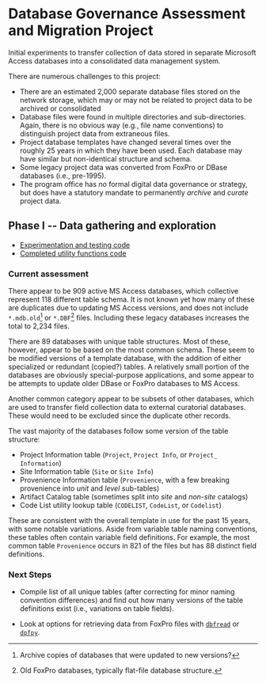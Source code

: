 
# Database Governance Assessment and Migration Project

Initial experiments to transfer collection of data stored in separate Microsoft
Access databases into a consolidated data management system.

There are numerous challenges to this project:

* There are an estimated 2,000 separate database files stored on the network
  storage, which may or may not be related to project data to be archived or
  consolidated
* Database files were found in multiple directories and sub-directories. Again,
  there is no obvious way (e.g., file name conventions) to distinguish project
  data from extraneous files.
* Project database templates have changed several times over the roughly 25
  years in which they have been used. Each database may have similar but
  non-identical structure and schema.
* Some legacy project data was converted from FoxPro or DBase databases (i.e.,
  pre-1995).
* The program office has *no* formal digital data governance or strategy, but
  does have a statutory mandate to permanently *archive* and *curate* project
  data.

## Phase I -- Data gathering and exploration

* [Experimentation and testing code](db_connection_tests.py)
* [Completed utility functions code](db_utilities_extraction.py)

### Current assessment

There appear to be 909 active MS Access databases, which collective represent
118 different table schema. It is not known yet how many of these are duplicates
due to updating MS Access versions, and does not include `*.mdb.old`[^fn1] or
`*.DBF`[^fn2] files. Including these legacy databases increases the total to
2,234 files.

[^fn1]: Archive copies of databases that were updated to new versions?
[^fn2]: Old FoxPro databases, typically flat-file database structure.

There are 89 databases with unique table structures. Most of these, however,
appear to be based on the most common schema. These seem to be modified versions
of a template database, with the addition of either specialized or redundant
(copied?) tables. A relatively small portion of the databases are obviously
special-purpose applications, and some appear to be attempts to update older
DBase or FoxPro databases to MS Access.

Another common category appear to be subsets of other databases, which are used
to transfer field collection data to external curatorial databases. These would
need to be excluded since the duplicate other records.

The vast majority of the databases follow some version of the table structure:  

* Project Information table (`Project`, `Project Info`, or `Project_
  Information`)
* Site Information table (`Site` or `Site Info`)
* Provenience Information table (`Provenience`, with a few breaking provenience
  into *unit* and *level* sub-tables)
* Artifact Catalog table (sometimes split into *site* and *non-site* catalogs)
* Code List utility lookup table (`CODELIST`, `CodeList`, or `Codelist`)

These are consistent with the overall template in use for the past 15 years,
with some notable variations. Aside from variable table naming conventions,
these tables often contain variable field definitions. For example, the most
common table `Provenience` occurs in 821 of the files but has 88 distinct field
definitions.

### Next Steps

* Compile list of all unique tables (after correcting for minor naming
  convention differences) and find out how many versions of the table
  definitions exist (i.e., variations on table fields).

* Look at options for retrieving data from FoxPro files with
  [`dbfread`](https://dbfread.readthedocs.io/en/latest/index.html) or
  [`dpfpy`](https://dbfpy.sourceforge.net/).
